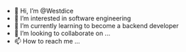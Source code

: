 - 👋 Hi, I’m @Westdice
- 👀 I’m interested in software engineering 
- 🌱 I’m currently learning to become a backend developer
- 💞️ I’m looking to collaborate on ...
- 📫 How to reach me ...

<!---
Westdice/Westdice is a ✨ special ✨ repository because its `README.md` (this file) appears on your GitHub profile.
You can click the Preview link to take a look at your changes.
--->

